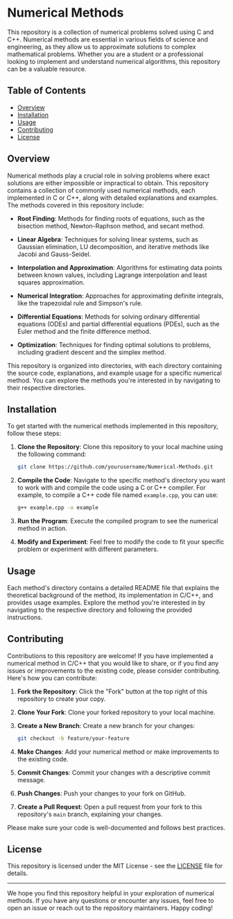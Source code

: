 # Numerical Methods

This repository is a collection of numerical problems solved using C and C++. Numerical methods are essential in various fields of science and engineering, as they allow us to approximate solutions to complex mathematical problems. Whether you are a student or a professional looking to implement and understand numerical algorithms, this repository can be a valuable resource.

## Table of Contents

- [Overview](#overview)
- [Installation](#installation)
- [Usage](#usage)
- [Contributing](#contributing)
- [License](#license)

## Overview

Numerical methods play a crucial role in solving problems where exact solutions are either impossible or impractical to obtain. This repository contains a collection of commonly used numerical methods, each implemented in C or C++, along with detailed explanations and examples. The methods covered in this repository include:

- **Root Finding**: Methods for finding roots of equations, such as the bisection method, Newton-Raphson method, and secant method.

- **Linear Algebra**: Techniques for solving linear systems, such as Gaussian elimination, LU decomposition, and iterative methods like Jacobi and Gauss-Seidel.

- **Interpolation and Approximation**: Algorithms for estimating data points between known values, including Lagrange interpolation and least squares approximation.

- **Numerical Integration**: Approaches for approximating definite integrals, like the trapezoidal rule and Simpson's rule.

- **Differential Equations**: Methods for solving ordinary differential equations (ODEs) and partial differential equations (PDEs), such as the Euler method and the finite difference method.

- **Optimization**: Techniques for finding optimal solutions to problems, including gradient descent and the simplex method.

This repository is organized into directories, with each directory containing the source code, explanations, and example usage for a specific numerical method. You can explore the methods you're interested in by navigating to their respective directories.

## Installation

To get started with the numerical methods implemented in this repository, follow these steps:

1. **Clone the Repository**: Clone this repository to your local machine using the following command:

   ```bash
   git clone https://github.com/yourusername/Numerical-Methods.git
   ```

2. **Compile the Code**: Navigate to the specific method's directory you want to work with and compile the code using a C or C++ compiler. For example, to compile a C++ code file named `example.cpp`, you can use:

   ```bash
   g++ example.cpp -o example
   ```

3. **Run the Program**: Execute the compiled program to see the numerical method in action.

4. **Modify and Experiment**: Feel free to modify the code to fit your specific problem or experiment with different parameters.

## Usage

Each method's directory contains a detailed README file that explains the theoretical background of the method, its implementation in C/C++, and provides usage examples. Explore the method you're interested in by navigating to the respective directory and following the provided instructions.

## Contributing

Contributions to this repository are welcome! If you have implemented a numerical method in C/C++ that you would like to share, or if you find any issues or improvements to the existing code, please consider contributing. Here's how you can contribute:

1. **Fork the Repository**: Click the "Fork" button at the top right of this repository to create your copy.

2. **Clone Your Fork**: Clone your forked repository to your local machine.

3. **Create a New Branch**: Create a new branch for your changes:

   ```bash
   git checkout -b feature/your-feature
   ```

4. **Make Changes**: Add your numerical method or make improvements to the existing code.

5. **Commit Changes**: Commit your changes with a descriptive commit message.

6. **Push Changes**: Push your changes to your fork on GitHub.

7. **Create a Pull Request**: Open a pull request from your fork to this repository's `main` branch, explaining your changes.

Please make sure your code is well-documented and follows best practices.

## License

This repository is licensed under the MIT License - see the [LICENSE](LICENSE) file for details.

---

We hope you find this repository helpful in your exploration of numerical methods. If you have any questions or encounter any issues, feel free to open an issue or reach out to the repository maintainers. Happy coding!
